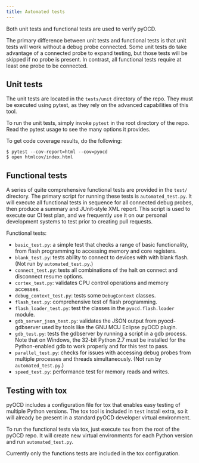 ```yaml
---
title: Automated tests
---
```


Both unit tests and functional tests are used to verify pyOCD.

The primary difference between unit tests and functional tests is that unit tests will work without
a debug probe connected. Some unit tests do take advantage of a connected probe to expand testing,
but those tests will be skipped if no probe is present. In contrast, all functional tests require
at least one probe to be connected.


## Unit tests

The unit tests are located in the `tests/unit` directory of the repo. They must be executed using
pytest, as they rely on the advanced capabilities of this tool.

To run the unit tests, simply invoke `pytest` in the root directory of the repo. Read the pytest
usage to see the many options it provides.

To get code coverage results, do the following:

```
$ pytest --cov-report=html --cov=pyocd
$ open htmlcov/index.html
```

## Functional tests

A series of quite comprehensive functional tests are provided in the `test/` directory. The primary
script for running these tests is `automated_test.py`. It will execute all functional tests in
sequence for all connected debug probes, then produce a summary and JUnit-style XML report. This
script is used to execute our CI test plan, and we frequently use it on our personal development
systems to test prior to creating pull requests.

Functional tests:

- `basic_test.py`: a simple test that checks a range of basic functionality, from flash programming to accessing memory and core registers.
- `blank_test.py`: tests ability to connect to devices with with blank flash. (Not run by `automated_test.py`.)
- `connect_test.py`: tests all combinations of the halt on connect and disconnect resume options.
- `cortex_test.py`: validates CPU control operations and memory accesses.
- `debug_context_test.py`: tests some `DebugContext` classes.
- `flash_test.py`: comprehensive test of flash programming.
- `flash_loader_test.py`: test the classes in the `pyocd.flash.loader` module.
- `gdb_server_json_test.py`: validates the JSON output from pyocd-gdbserver used by tools like the GNU MCU Eclipse pyOCD plugin.
- `gdb_test.py`: tests the gdbserver by running a script in a gdb process. Note that on Windows,
    the 32-bit Python 2.7 must be installed for the Python-enabled gdb to work properly and for
    this test to pass.
- `parallel_test.py`: checks for issues with accessing debug probes from multiple processes and threads simultaneously. (Not run by `automated_test.py`.)
- `speed_test.py`: performance test for memory reads and writes.


## Testing with tox

pyOCD includes a configuration file for tox that enables easy testing of multiple Python versions.
The tox tool is included in `test` install extra, so it will already be present in a standard
pyOCD developer virtual environment.

To run the functional tests via tox, just execute `tox` from the root of the pyOCD
repo. It will create new virtual environments for each Python version and run `automated_test.py`.

Currently only the functions tests are included in the tox configuration.
